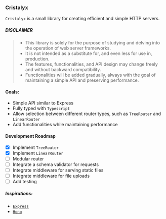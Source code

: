 ### Cristalyx

`Cristalyx` is a small library for creating efficient and simple HTTP servers.

##### DISCLAIMER

> - This library is solely for the purpose of studying and delving into the operation of web server frameworks.
> - It is not intended as a substitute for, and even less for use in, production.
> - The features, functionalities, and API design may change freely and without backward compatibility.
> - Functionalities will be added gradually, always with the goal of maintaining a simple API and preserving performance.

#### Goals:

- Simple API similar to Express
- Fully typed with `Typescript`
- Allow selection between different router types, such as `TreeRouter` and `LinearRouter`
- Add functionalities while maintaining performance

#### Development Roadmap

- [X] Implement `TreeRouter`
- [X] Implement `LinearRouter`
- [ ] Modular router
- [ ] Integrate a schema validator for requests
- [ ] Integrate middleware for serving static files
- [ ] Integrate middleware for file uploads
- [ ] Add testing

##### Inspirations:

- [`Express`](https://expressjs.com/)
- [`Hono`](https://hono.dev/)
